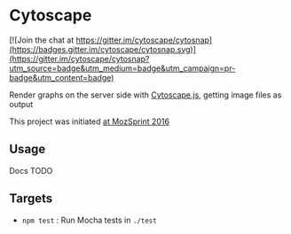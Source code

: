 # Cytoscape

[![Join the chat at https://gitter.im/cytoscape/cytosnap](https://badges.gitter.im/cytoscape/cytosnap.svg)](https://gitter.im/cytoscape/cytosnap?utm_source=badge&utm_medium=badge&utm_campaign=pr-badge&utm_content=badge)

Render graphs on the server side with [Cytoscape.js](http://js.cytoscape.org), getting image files as output

This project was initiated [at MozSprint 2016](https://github.com/mozillascience/global-sprint-2016/issues/25)


## Usage

Docs TODO

## Targets

* `npm test` : Run Mocha tests in `./test`
